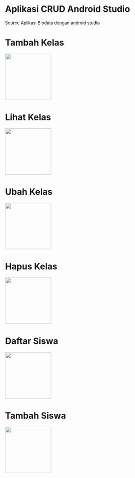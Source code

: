 # Aplikasi CRUD Android Studio
Source Aplikasi Biodata dengan android studio


# Tambah Kelas
<img src="https://user-images.githubusercontent.com/84332465/125203351-3c595980-e2a2-11eb-8a2e-23bedfaca7af.jpg" width="150">

# Lihat Kelas
<img src="https://user-images.githubusercontent.com/84332465/125203570-17b1b180-e2a3-11eb-92c7-f20294662338.jpg" width="150">

# Ubah Kelas
<img src="https://user-images.githubusercontent.com/84332465/125203528-e802a980-e2a2-11eb-970c-1c039cc76603.jpg" width="150">

# Hapus Kelas
<img src="https://user-images.githubusercontent.com/84332465/125203558-05377800-e2a3-11eb-88a0-5abf2ec82198.jpg" width="150">

# Daftar Siswa
<img src="https://user-images.githubusercontent.com/84332465/125203613-547da880-e2a3-11eb-8c46-e7c7333f51ab.jpg" width="150">

# Tambah Siswa
<img src="https://user-images.githubusercontent.com/84332465/125203640-7414d100-e2a3-11eb-8b9f-fa8d14122bc1.jpg" width="150">
